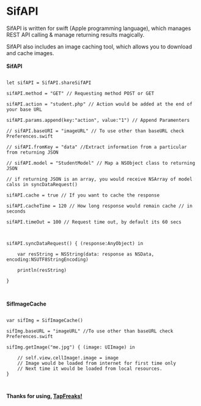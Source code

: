 SifAPI
======

SifAPI is written for swift (Apple programming language), which manages REST API calling &amp; manage returning results magically.

SifAPI also includes an image caching tool, which allows you to download and cache images.
<br /><br />
<B>SifAPI</B><br />
<pre>
<code>
let sifAPI = SifAPI.shareSifAPI<br />
sifAPI.method = "GET" // Requesting method POST or GET<br />
sifAPI.action = "student.php" // Action would be added at the end of your base URL<br />
sifAPI.params.append(key:"action", value:"1") // Append Paramenters<br />
// sifAPI.baseURI = "imageURL" // To use other than baseURL check Preferences.swift<br />
// sifAPI.fromKey = "data" //Extract information from a particular from returning JSON<br />
// sifAPI.model = "StudentModel" // Map a NSObject class to returning JSON<br />
// if returning JSON is an array, you would receive NSArray of model calss in syncDataRequest()<br />
sifAPI.cache = true // If you want to cache the response<br />
sifAPI.cacheTime = 120 // How long response would remain cache // in seconds<br />
sifAPI.timeOut = 100 // Request time out, by default its 60 secs<br />
<br />
sifAPI.syncDataRequest() { (response:AnyObject) in<br />
    var resString = NSString(data: response as NSData, encoding:NSUTF8StringEncoding)<br />
    println(resString)<br />
}<br />
</code>
</pre>
<B>SifImageCache</B>
<pre>
<code>
var sifImg = SifImageCache()<br />
sifImg.baseURL = "imageURL" //To use other than baseURL check Preferences.swift<br />
sifImg.getImage("me.jpg") { (image: UIImage) in<br />
    // self.view.cellImage!.image = image 
    // Image would be loaded from internet for first time only 
    // Next time it would be loaded from local resources.
}
</pre>
</code>
<b>Thanks for using, <a href="http://www.tapfreaks.net/">TapFreaks!</a></b>

